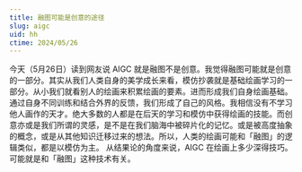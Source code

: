 ```yaml
---
title: 融图可能是创意的途径
slug: aigc
uid: hh
ctime: 2024/05/26
---
```


今天（5月26日）读到网友说 AIGC 就是融图不是创意。我觉得融图可能就是创意的一部分。其实从我们人类自身的美学成长来看，模仿抄袭就是基础绘画学习的一部分。从小我们就看别人的绘画来积累绘画的要素。进而形成我们自身绘画基础。通过自身不同训练和结合外界的反馈，我们形成了自己的风格。我相信没有不学习他人画作的天才。绝大多数的人都是在后天的学习和模仿中获得绘画的技能。而创意亦或是我们所谓的灵感，是不是在我们脑海中被碎片化的记忆。或是被高度抽象的概念，或是从其他知识迁移过来的想法。所以，人类的绘画可能和「融图」的逻辑类似，都是以模仿为主。
从结果论的角度来说，AIGC 在绘画上多少深得技巧。可能就是和「融图」这种技术有关。